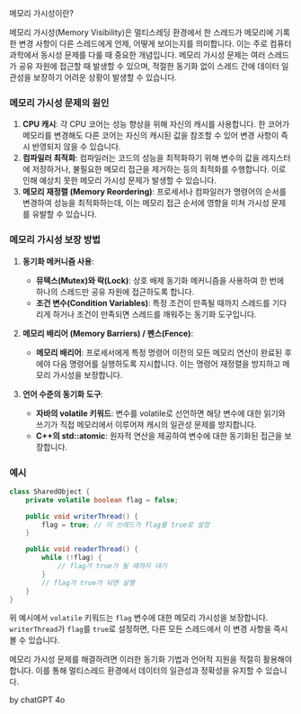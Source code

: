메모리 가시성이란?

메모리 가시성(Memory Visibility)은 멀티스레딩 환경에서 한 스레드가 메모리에 기록한 변경 사항이 다른 스레드에게 언제, 어떻게 보이는지를 의미합니다. 이는 주로 컴퓨터 과학에서 동시성 문제를 다룰 때 중요한 개념입니다. 메모리 가시성 문제는 여러 스레드가 공유 자원에 접근할 때 발생할 수 있으며, 적절한 동기화 없이 스레드 간에 데이터 일관성을 보장하기 어려운 상황이 발생할 수 있습니다.

### 메모리 가시성 문제의 원인
1. **CPU 캐시**: 각 CPU 코어는 성능 향상을 위해 자신의 캐시를 사용합니다. 한 코어가 메모리를 변경해도 다른 코어는 자신의 캐시된 값을 참조할 수 있어 변경 사항이 즉시 반영되지 않을 수 있습니다.
2. **컴파일러 최적화**: 컴파일러는 코드의 성능을 최적화하기 위해 변수의 값을 레지스터에 저장하거나, 불필요한 메모리 접근을 제거하는 등의 최적화를 수행합니다. 이로 인해 예상치 못한 메모리 가시성 문제가 발생할 수 있습니다.
3. **메모리 재정렬 (Memory Reordering)**: 프로세서나 컴파일러가 명령어의 순서를 변경하여 성능을 최적화하는데, 이는 메모리 접근 순서에 영향을 미쳐 가시성 문제를 유발할 수 있습니다.

### 메모리 가시성 보장 방법
1. **동기화 메커니즘 사용**: 
    - **뮤텍스(Mutex)와 락(Lock)**: 상호 배제 동기화 메커니즘을 사용하여 한 번에 하나의 스레드만 공유 자원에 접근하도록 합니다.
    - **조건 변수(Condition Variables)**: 특정 조건이 만족될 때까지 스레드를 기다리게 하거나 조건이 만족되면 스레드를 깨워주는 동기화 도구입니다.

2. **메모리 배리어 (Memory Barriers) / 펜스(Fence)**:
    - **메모리 배리어**: 프로세서에게 특정 명령어 이전의 모든 메모리 연산이 완료된 후에야 다음 명령어를 실행하도록 지시합니다. 이는 명령어 재정렬을 방지하고 메모리 가시성을 보장합니다.
    
3. **언어 수준의 동기화 도구**:
    - **자바의 volatile 키워드**: 변수를 volatile로 선언하면 해당 변수에 대한 읽기와 쓰기가 직접 메모리에서 이루어져 캐시의 일관성 문제를 방지합니다.
    - **C++의 std::atomic**: 원자적 연산을 제공하여 변수에 대한 동기화된 접근을 보장합니다.

### 예시
```java
class SharedObject {
    private volatile boolean flag = false;

    public void writerThread() {
        flag = true; // 이 쓰레드가 flag를 true로 설정
    }

    public void readerThread() {
        while (!flag) {
            // flag가 true가 될 때까지 대기
        }
        // flag가 true가 되면 실행
    }
}
```
위 예시에서 `volatile` 키워드는 `flag` 변수에 대한 메모리 가시성을 보장합니다. `writerThread`가 `flag`를 `true`로 설정하면, 다른 모든 스레드에서 이 변경 사항을 즉시 볼 수 있습니다.

메모리 가시성 문제를 해결하려면 이러한 동기화 기법과 언어적 지원을 적절히 활용해야 합니다. 이를 통해 멀티스레드 환경에서 데이터의 일관성과 정확성을 유지할 수 있습니다.

by chatGPT 4o